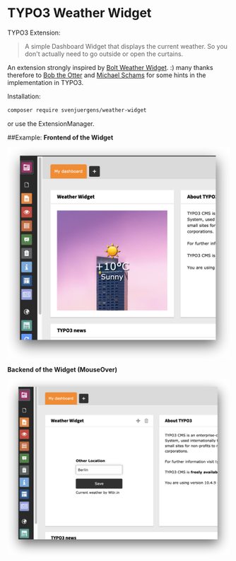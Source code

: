 # TYPO3 Weather Widget
TYPO3 Extension:

> A simple Dashboard Widget that displays the current weather. So you don't actually need to go outside or open the curtains.

An extension strongly inspired by [Bolt Weather Widget](https://github.com/bobdenotter/weatherwidget). :)
many thanks therefore to [Bob the Otter](https://github.com/bobdenotter) and [Michael Schams](https://github.com/schams-net/) for some hints in the implementation in TYPO3.

Installation:

```bash
composer require svenjuergens/weather-widget
```

or use the ExtensionManager.

##Example:
**Frontend of the Widget**

![Example](https://raw.githubusercontent.com/SvenJuergens/weather_widget/main/Documentation/frontend.png)

**Backend of the Widget (MouseOver)**

![Example](https://raw.githubusercontent.com/SvenJuergens/weather_widget/main/Documentation/backend.png)
